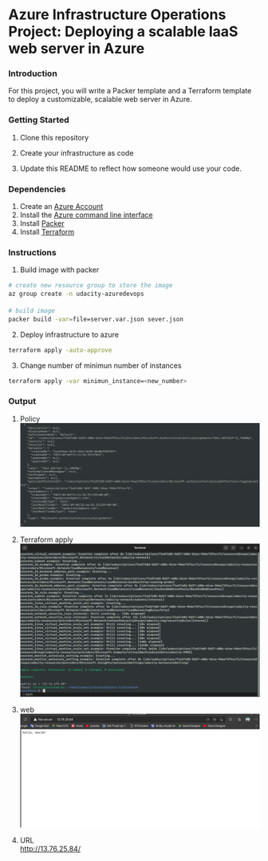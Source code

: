 # Azure Infrastructure Operations Project: Deploying a scalable IaaS web server in Azure

### Introduction
For this project, you will write a Packer template and a Terraform template to deploy a customizable, scalable web server in Azure.

### Getting Started
1. Clone this repository

2. Create your infrastructure as code

3. Update this README to reflect how someone would use your code.

### Dependencies
1. Create an [Azure Account](https://portal.azure.com) 
2. Install the [Azure command line interface](https://docs.microsoft.com/en-us/cli/azure/install-azure-cli?view=azure-cli-latest)
3. Install [Packer](https://www.packer.io/downloads)
4. Install [Terraform](https://www.terraform.io/downloads.html)

### Instructions

1. Build image with packer
``` bash
# create new resource group to store the image 
az group create -n udacity-azuredevops

# build image
packer build -var=file=server.var.json sever.json
```

2. Deploy infrastructure to azure 
``` bash
terraform apply -auto-approve
```

3. Change number of minimun number of instances
``` bash 
terraform apply -var minimun_instance=<new_number>
```

### Output
1. Policy
![policy image](images/policy.png)

2. Terraform apply
![Terraform apply](images/terraform_apply.png)

3. web
![web image](images/web.png)

4. URL  
http://13.76.25.84/
